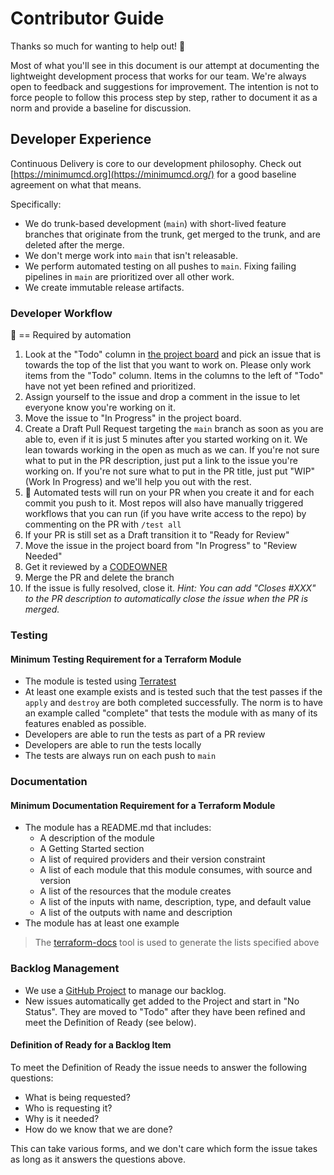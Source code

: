 # Contributor Guide

Thanks so much for wanting to help out! :tada:

Most of what you'll see in this document is our attempt at documenting the lightweight development process that works for our team. We're always open to feedback and suggestions for improvement. The intention is not to force people to follow this process step by step, rather to document it as a norm and provide a baseline for discussion.

## Developer Experience

Continuous Delivery is core to our development philosophy. Check out [https://minimumcd.org](https://minimumcd.org/) for a good baseline agreement on what that means.

Specifically:

- We do trunk-based development (`main`) with short-lived feature branches that originate from the trunk, get merged to the trunk, and are deleted after the merge.
- We don't merge work into `main` that isn't releasable.
- We perform automated testing on all pushes to `main`. Fixing failing pipelines in `main` are prioritized over all other work.
- We create immutable release artifacts.

### Developer Workflow

:key: == Required by automation

1. Look at the "Todo" column in [the project board](https://github.com/orgs/defenseunicorns/projects/24/views/1) and pick an issue that is towards the top of the list that you want to work on. Please only work items from the "Todo" column. Items in the columns to the left of "Todo" have not yet been refined and prioritized.
2. Assign yourself to the issue and drop a comment in the issue to let everyone know you're working on it.
3. Move the issue to "In Progress" in the project board.
4. Create a Draft Pull Request targeting the `main` branch as soon as you are able to, even if it is just 5 minutes after you started working on it. We lean towards working in the open as much as we can. If you're not sure what to put in the PR description, just put a link to the issue you're working on. If you're not sure what to put in the PR title, just put "WIP" (Work In Progress) and we'll help you out with the rest.
5. :key: Automated tests will run on your PR when you create it and for each commit you push to it. Most repos will also have manually triggered workflows that you can run (if you have write access to the repo) by commenting on the PR with `/test all`
6. If your PR is still set as a Draft transition it to "Ready for Review"
7. Move the issue in the project board from "In Progress" to "Review Needed"
7. Get it reviewed by a [CODEOWNER](./CODEOWNERS)
8. Merge the PR and delete the branch
9. If the issue is fully resolved, close it. _Hint: You can add "Closes #XXX" to the PR description to automatically close the issue when the PR is merged._

### Testing

#### Minimum Testing Requirement for a Terraform Module
- The module is tested using [Terratest](https://terratest.gruntwork.io/)
- At least one example exists and is tested such that the test passes if the `apply` and `destroy` are both completed successfully. The norm is to have an example called "complete" that tests the module with as many of its features enabled as possible.
- Developers are able to run the tests as part of a PR review
- Developers are able to run the tests locally
- The tests are always run on each push to `main`

### Documentation

#### Minimum Documentation Requirement for a Terraform Module
- The module has a README.md that includes:
  - A description of the module
  - A Getting Started section
  - A list of required providers and their version constraint
  - A list of each module that this module consumes, with source and version
  - A list of the resources that the module creates
  - A list of the inputs with name, description, type, and default value
  - A list of the outputs with name and description
- The module has at least one example

> The [terraform-docs](https://github.com/terraform-docs/terraform-docs/) tool is used to generate the lists specified above

### Backlog Management

- We use a [GitHub Project](https://github.com/orgs/defenseunicorns/projects/24/views/1) to manage our backlog.
- New issues automatically get added to the Project and start in "No Status". They are moved to "Todo" after they have been refined and meet the Definition of Ready (see below).

#### Definition of Ready for a Backlog Item

To meet the Definition of Ready the issue needs to answer the following questions:
- What is being requested?
- Who is requesting it?
- Why is it needed?
- How do we know that we are done?

This can take various forms, and we don't care which form the issue takes as long as it answers the questions above.
